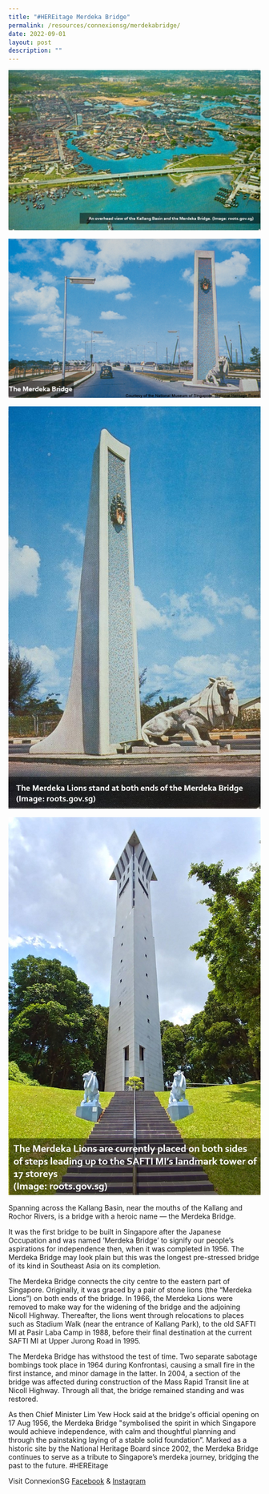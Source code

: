 ```yaml
---
title: "#HEREitage Merdeka Bridge"
permalink: /resources/connexionsg/merdekabridge/
date: 2022-09-01
layout: post
description: ""
---
```

![📷 1: An overhead view of the Kallang Basin and the Merdeka Bridge (Roots.sg)](/images/connexionsg/2022/M1.jpg)

![📷 2: Merdeka Bridge links two sections of the Nicoll Highway (Roots.sg)](/images/connexionsg/2022/M2.png)

![📷 3: The Merdeka Lions stand at both ends of the Merdeka Bridge (Roots.sg)](/images/connexionsg/2022/M3.jpg)

![📷 4: The Merdeka Lions are currently placed on both sides of SAFTI MI’s landmark tower (Roots.sg)](/images/connexionsg/2022/M4.jpg)

Spanning across the Kallang Basin, near the mouths of the Kallang and Rochor Rivers, is a bridge with a heroic name — the Merdeka Bridge.

It was the first bridge to be built in Singapore after the Japanese Occupation and was named ‘Merdeka Bridge’ to signify our people’s aspirations for independence then, when it was completed in 1956. The Merdeka Bridge may look plain but this was the longest pre-stressed bridge of its kind in Southeast Asia on its completion.

The Merdeka Bridge connects the city centre to the eastern part of Singapore. Originally, it was graced by a pair of stone lions (the “Merdeka Lions”) on both ends of the bridge. In 1966, the Merdeka Lions were removed to make way for the widening of the bridge and the adjoining Nicoll Highway. Thereafter, the lions went through relocations to places such as Stadium Walk (near the entrance of Kallang Park), to the old SAFTI MI at Pasir Laba Camp in 1988, before their final destination at the current SAFTI MI at Upper Jurong Road in 1995.

The Merdeka Bridge has withstood the test of time. Two separate sabotage bombings took place in 1964 during Konfrontasi, causing a small fire in the first instance, and minor damage in the latter. In 2004, a section of the bridge was affected during construction of the Mass Rapid Transit line at Nicoll Highway. Through all that, the bridge remained standing and was restored.

As then Chief Minister Lim Yew Hock said at the bridge's official opening on 17 Aug 1956, the Merdeka Bridge "symbolised the spirit in which Singapore would achieve independence, with calm and thoughtful planning and through the painstaking laying of a stable solid foundation”. Marked as a historic site by the National Heritage Board since 2002, the Merdeka Bridge continues to serve as a tribute to Singapore’s merdeka journey, bridging the past to the future. #HEREitage


Visit ConnexionSG [Facebook](https://www.facebook.com/ConnexionSG) & [Instagram](https://www.instagram.com/connexionsg/)
